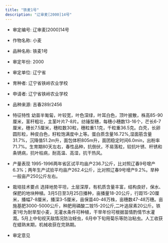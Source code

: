 ```yaml
---
title: "铁麦1号"
description: "辽审麦[2000]14号"
---
```

* 审定编号:  辽审麦[2000]14号

*  作物名称:  小麦

*  品种名称:  铁麦1号

*  审定年份:  2000

*  审定单位:  辽宁省

* 育种者:  辽宁省铁岭农业学校

*  申请者:  辽宁省铁岭农业学校

*  品种来源:  吉春289/2456

*  特征特性
幼苗半匍匐，叶较宽，叶色深绿，叶耳白色，顶叶披散，株高85-90厘米，茎秆粗壮，主茎叶片7-8片。纺锤型穗，每穗小穗数13-16个，芒长6-7厘米，穗长7.5厘米，穗粒数30粒，穗粒重1.1克，千粒重36.5克。白壳，长卵圆形粒，种皮白色，籽粒饱满度中上等。蛋白质含量16.72%,湿面筋含量31.7%，沉降值51.2m升，面包体积805m升，面团稳定时间6.0min，出粉率71.7%。生育期80天左右，春性品种，抗倒伏，不易落粒，较抗叶锈、秆锈和条锈病，抗叶枯病，耐高温、高湿，抗干热风。

*  产量表现
1995-1996两年省区试平均亩产236.7公斤，比对照辽春9号增产6.3%；两年生产试验平均亩产262.4公斤，比对照辽春9号增产9.2%。旱种一般亩产250公斤左右。

*  栽培技术要点
选择地势平坦，土层深厚，有机质含量丰富，结构良好，保水、保肥的地块种植。3月5日至3月25日播种，亩播量18-20公斤，行距15-20厘米，播幅7-8厘米，播深3-5厘米，亩保苗40-46万株，亩穗数47-48万穗。亩施基肥3000-5000公斤，种肥用磷酸二铵15-20公斤,二叶追尿素20公斤。铁麦1号为耐旱型小麦，无灌水条件可种植，干旱年份可根据苗情酌情节水灌溉。5月上中旬视天敌情况防治蚜虫，6月中下旬用菊乐等防治粘虫。人工收获在蜡熟末期，机械收获在完熟期。

*  审定意见


